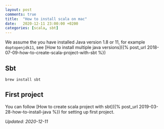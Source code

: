 ```yaml
---
layout: post
comments: true
title:  "How to install scala on mac"
date:   2020-12-11 23:00:00 +0200
categories: [scala, sbt]
---
```


We assume the you have installed Java version 1.8 or 11, for example `doptopenjdk11`, see
[How to install multiple java versions]({% post_url 2018-07-09-how-to-create-scala-project-with-sbt %})

## Sbt

``` shell
brew install sbt
```

## First project

You can follow 
[How to create scala project with sbt]({% post_url 2019-03-28-how-to-install-java %})
for setting up first project.

_Updated: 2020-12-11_
